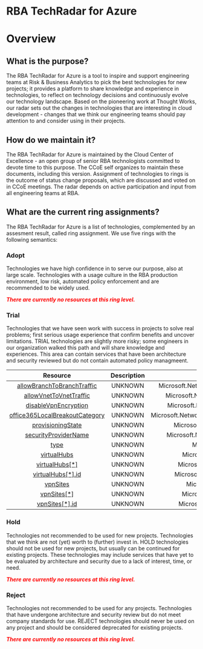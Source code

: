 
RBA TechRadar for Azure
=======================

# Overview

## What is the purpose?


The RBA TechRadar for Azure is a tool to inspire and support engineering teams at Risk & Business Analytics to pick the best technologies for new projects; it provides a platform to share knowledge and experience in technologies, to reflect on technology decisions and continuously evolve our technology landscape.  Based on the pioneering work at Thought Works, our radar sets out the changes in technologies that are interesting in cloud development - changes that we think our engineering teams should pay attention to and consider using in their projects.
## How do we maintain it?


The RBA TechRadar for Azure is maintained by the Cloud Center of Excellence - an open group of senior RBA technologists committed to devote time to this purpose.  The CCoE self organizes to maintain these documents, including this version.  Assignment of technologies to rings is the outcome of status change proposals, which are discussed and voted on in CCoE meetings.  The radar depends on active participation and input from all engineering teams at RBA.
## What are the current ring assignments?


The RBA TechRadar for Azure is a list of technologies, complemented by an assesment result, called ring assignment.  We use five rings with the following semantics:
### Adopt


Technologies we have high confidence in to serve our purpose, also at large scale.  Technologies with a usage culture in the RBA production environment, low risk, automated policy enforcement and are recommended to be widely used.  
  
***<font color="red"> There are currently no resources at this ring level. </font>***
### Trial


Technologies that we have seen work with success in projects to solve real problems;  first serious usage experience that confirm benefits and uncover limitations.  TRIAL technologies are slightly more risky; some engineers in our organization walked this path and will share knowledge and experiences.  This area can contain services that have been architecture and security reviewed but do not contain automated policy managmeent.  

|Resource|Description|Path|Status|
| :---: | :---: | :---: | :---: |
|[allowBranchToBranchTraffic](https://github.com/openrba/python-azure-techradar/tree/master/Microsoft.Network/virtualWans/allowBranchToBranchTraffic)|UNKNOWN|Microsoft.Network/virtualWans/allowBranchToBranchTraffic|TRIAL|
|[allowVnetToVnetTraffic](https://github.com/openrba/python-azure-techradar/tree/master/Microsoft.Network/virtualWans/allowVnetToVnetTraffic)|UNKNOWN|Microsoft.Network/virtualWans/allowVnetToVnetTraffic|TRIAL|
|[disableVpnEncryption](https://github.com/openrba/python-azure-techradar/tree/master/Microsoft.Network/virtualWans/disableVpnEncryption)|UNKNOWN|Microsoft.Network/virtualWans/disableVpnEncryption|TRIAL|
|[office365LocalBreakoutCategory](https://github.com/openrba/python-azure-techradar/tree/master/Microsoft.Network/virtualWans/office365LocalBreakoutCategory)|UNKNOWN|Microsoft.Network/virtualWans/office365LocalBreakoutCategory|TRIAL|
|[provisioningState](https://github.com/openrba/python-azure-techradar/tree/master/Microsoft.Network/virtualWans/provisioningState)|UNKNOWN|Microsoft.Network/virtualWans/provisioningState|TRIAL|
|[securityProviderName](https://github.com/openrba/python-azure-techradar/tree/master/Microsoft.Network/virtualWans/securityProviderName)|UNKNOWN|Microsoft.Network/virtualWans/securityProviderName|TRIAL|
|[type](https://github.com/openrba/python-azure-techradar/tree/master/Microsoft.Network/virtualWans/type)|UNKNOWN|Microsoft.Network/virtualWans/type|TRIAL|
|[virtualHubs](https://github.com/openrba/python-azure-techradar/tree/master/Microsoft.Network/virtualWans/virtualHubs)|UNKNOWN|Microsoft.Network/virtualWans/virtualHubs|TRIAL|
|[virtualHubs[*]](https://github.com/openrba/python-azure-techradar/tree/master/Microsoft.Network/virtualWans/virtualHubs[*])|UNKNOWN|Microsoft.Network/virtualWans/virtualHubs[*]|TRIAL|
|[virtualHubs[*].id](https://github.com/openrba/python-azure-techradar/tree/master/Microsoft.Network/virtualWans/virtualHubs[*].id)|UNKNOWN|Microsoft.Network/virtualWans/virtualHubs[*].id|TRIAL|
|[vpnSites](https://github.com/openrba/python-azure-techradar/tree/master/Microsoft.Network/virtualWans/vpnSites)|UNKNOWN|Microsoft.Network/virtualWans/vpnSites|TRIAL|
|[vpnSites[*]](https://github.com/openrba/python-azure-techradar/tree/master/Microsoft.Network/virtualWans/vpnSites[*])|UNKNOWN|Microsoft.Network/virtualWans/vpnSites[*]|TRIAL|
|[vpnSites[*].id](https://github.com/openrba/python-azure-techradar/tree/master/Microsoft.Network/virtualWans/vpnSites[*].id)|UNKNOWN|Microsoft.Network/virtualWans/vpnSites[*].id|TRIAL|

### Hold


Technologies not recommended to be used for new projects. Technologies that we think are not (yet) worth to (further) invest in.  HOLD technologies should not be used for new projects, but usually can be continued for existing projects.  These technologies may include services that have yet to be evaluated by architecture and security due to a lack of interest, time, or need.  
  
***<font color="red"> There are currently no resources at this ring level. </font>***
### Reject


Technologies not recommended to be used for any projects. Technologies that have undergone architecture and security review but do not meet company standards for use.  REJECT technologies should never be used on any project and should be considered deprecated for existing projects.  
  
***<font color="red"> There are currently no resources at this ring level. </font>***